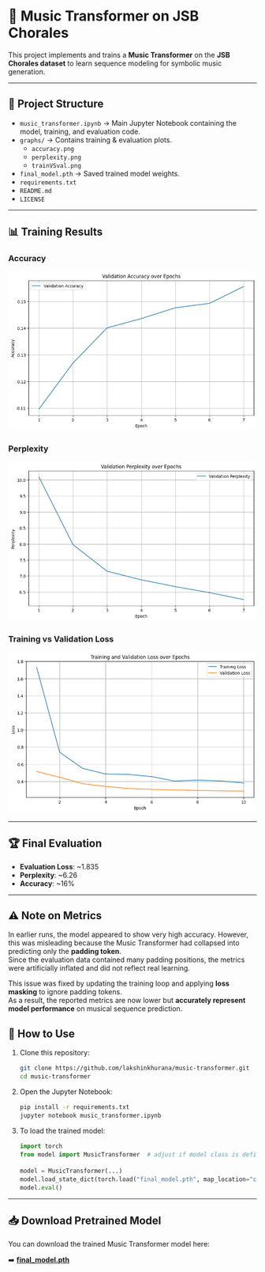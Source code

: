 # 🎵 Music Transformer on JSB Chorales

This project implements and trains a **Music Transformer** on the **JSB
Chorales dataset** to learn sequence modeling for symbolic music
generation.

------------------------------------------------------------------------

## 📂 Project Structure

-   `music_transformer.ipynb` → Main Jupyter Notebook containing the
    model, training, and evaluation code.
-   `graphs/` → Contains training & evaluation plots.
    -   `accuracy.png`
    -   `perplexity.png`
    -   `trainVSval.png`
-   `final_model.pth` → Saved trained model weights.
-   `requirements.txt`
-   `README.md`
-   `LICENSE`

------------------------------------------------------------------------

## 📊 Training Results

### Accuracy

![Accuracy](graphs/accuracy.png)

### Perplexity

![Perplexity](graphs/perplexity.png)

### Training vs Validation Loss

![Training vs Validation](graphs/trainVSval.png)

------------------------------------------------------------------------

## 🏆 Final Evaluation

-   **Evaluation Loss**: \~1.835
-   **Perplexity**: \~6.26
-   **Accuracy**: \~16%

------------------------------------------------------------------------

## ⚠️ Note on Metrics

In earlier runs, the model appeared to show very high accuracy. However, this was misleading because the Music Transformer had collapsed into predicting only the **padding token**.  
Since the evaluation data contained many padding positions, the metrics were artificially inflated and did not reflect real learning.  

This issue was fixed by updating the training loop and applying **loss masking** to ignore padding tokens.  
As a result, the reported metrics are now lower but **accurately represent model performance** on musical sequence prediction.


## 🚀 How to Use

1.  Clone this repository:

    ``` bash
    git clone https://github.com/lakshinkhurana/music-transformer.git
    cd music-transformer
    ```

2.  Open the Jupyter Notebook:

    ``` bash
    pip install -r requirements.txt
    jupyter notebook music_transformer.ipynb
    ```

3.  To load the trained model:

    ``` python
    import torch
    from model import MusicTransformer  # adjust if model class is defined inside notebook

    model = MusicTransformer(...)
    model.load_state_dict(torch.load("final_model.pth", map_location="cpu"))
    model.eval()
    ```

------------------------------------------------------------------------

## 📥 Download Pretrained Model

You can download the trained Music Transformer model here:

➡️ [**final_model.pth**](final_model.pth)
